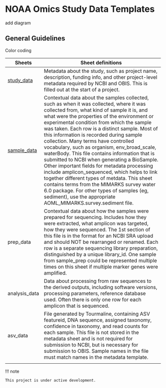 # NOAA Omics Study Data Templates  

add diagram  

## General Guidelines  

Color coding  

| Sheets | Sheet definitions |
|---|---|
| [study_data](https://noaa-omics-templates.readthedocs.io/en/latest/study-data.html) | Metadata about the study, such as project name, description, funding info, and other project-level metadata required by NCBI and OBIS. This is filled out at the start of a project. |
| [sample_data](https://noaa-omics-templates.readthedocs.io/en/latest/sample-data.html) | Contextual data about the samples collected, such as when it was collected, where it was collected from, what kind of sample it is, and what were the properties of the environment or experimental condition from which the sample was taken. Each row is a distinct sample. Most of this information is recorded during sample collection. Many terms have controlled vocabulary, such as organism, env_broad_scale, waterBody. This file contains information that is submitted to NCBI when generating a BioSample. Other important fields for metadata processing include amplicon_sequenced, which helps to link together different types of metdata. This sheet contains terms from the MIMARKS survey water 6.0 package. For other types of samples (eg, sediment), use the appropriate AOML_MIMARKS.survey.sediment file. |
| prep_data | Contextual data about how the samples were prepared for sequencing. Includes how they were extracted, what amplicon was targeted, how they were sequenced.  The 1st section of this file is in the format for an NCBI SRA upload and should NOT be rearranged or renamed. Each row is a separate sequencing library preparation, distinguished by a unique library_id. One sample from sample_prep could be represented multiple times on this sheet if multiple marker genes were amplified. |
| analysis_data | Data about processing from raw sequences to the derived outputs, including software versions, processing parameters, reference database used. Often there is only one row for each amplicon that is sequenced. |
| asv_data | File generated by Tourmaline, containing ASV featureid, DNA sequence, assigned taxonomy, confidence in taxonomy, and read counts for each sample. This file is not stored in the metadata sheet and is not required for submission to NCBI, but is necessary for submission to OBIS. Sample names in the file must match names in the metadata template. |
|  |  |


!!! note

    This project is under active development.

